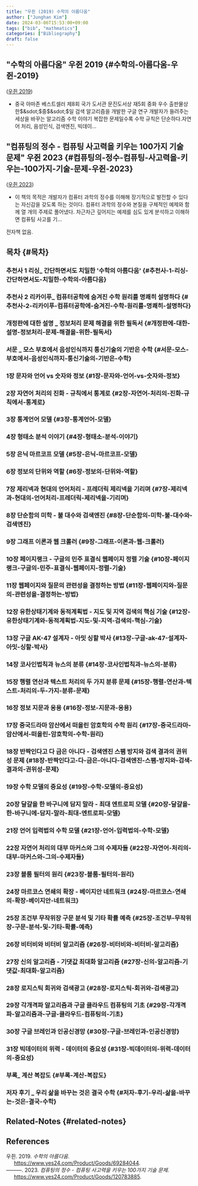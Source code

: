 ```yaml
---
title: "우쥔 (2019) 수학의 아름다움"
author: ["Junghan Kim"]
date: 2024-03-06T15:53:00+09:00
tags: ["bib", "mathmatics"]
categories: ["Bibliography"]
draft: false
---
```


## "수학의 아름다움" 우쥔 2019 {#수학의-아름다움-우쥔-2019}

(<a href="#citeproc_bib_item_1">우쥔 2019</a>)

-   중국 아마존 베스트셀러 제8회 국가 도서관 문진도서상 재5회 중화 우수 출판물상 한$&sdot;$중$&sdot;$일 검색 알고리즘을 개발한 구글 연구 개발자가 들려주는 세상을 바꾸는 알고리즘 수학 이야기 복잡한 문제일수록 수학 규칙은 단순하다.자연어 처리, 음성인식, 검색엔진, 빅데이...


## "컴퓨팅의 정수 - 컴퓨팅 사고력을 키우는 100가지 기술 문제" 우쥔 2023 {#컴퓨팅의-정수-컴퓨팅-사고력을-키우는-100가지-기술-문제-우쥔-2023}

(<a href="#citeproc_bib_item_2">우쥔 2023</a>)

-   이 책의 목적은 개발자가 컴퓨터 과학의 정수를 이해해 장기적으로 발전할 수 있다는 자신감을 갖도록 하는 것이다. 컴퓨터 과학의 정수와 본질을 구체적인 예제와 함께 열 개의 주제로 풀어냈다. 차근차근 깊어지는 예제를 심도 있게 분석하고 이해하면 컴퓨팅 사고를 기...

전자책 없음.


## 목차 {#목차}


### 추천사 1 리싱\_ 간단하면서도 치밀한 '수학의 아름다움' {#추천사-1-리싱-간단하면서도-치밀한-수학의-아름다움}


### 추천사 2 리카이푸\_ 컴퓨터공학에 숨겨진 수학 원리를 명쾌히 설명하다 {#추천사-2-리카이푸-컴퓨터공학에-숨겨진-수학-원리를-명쾌히-설명하다}


### 개정판에 대한 설명 _ 정보처리 문제 해결을 위한 필독서 {#개정판에-대한-설명-정보처리-문제-해결을-위한-필독서}


### 서문 _ 모스 부호에서 음성인식까지 통신기술의 기반은 수학 {#서문-모스-부호에서-음성인식까지-통신기술의-기반은-수학}


### 1장 문자와 언어 vs 숫자와 정보 {#1장-문자와-언어-vs-숫자와-정보}


### 2장 자연어 처리의 진화 - 규칙에서 통계로 {#2장-자연어-처리의-진화-규칙에서-통계로}


### 3장 통계언어 모델 {#3장-통계언어-모델}


### 4장 형태소 분석 이야기 {#4장-형태소-분석-이야기}


### 5장 은닉 마르코프 모델 {#5장-은닉-마르코프-모델}


### 6장 정보의 단위와 역할 {#6장-정보의-단위와-역할}


### 7장 제리넥과 현대의 언어처리 - 프레더릭 제리넥을 기리며 {#7장-제리넥과-현대의-언어처리-프레더릭-제리넥을-기리며}


### 8장 단순함의 미학 - 불 대수와 검색엔진 {#8장-단순함의-미학-불-대수와-검색엔진}


### 9장 그래프 이론과 웹 크롤러 {#9장-그래프-이론과-웹-크롤러}


### 10장 페이지랭크 - 구글의 민주 표결식 웹페이지 정렬 기술 {#10장-페이지랭크-구글의-민주-표결식-웹페이지-정렬-기술}


### 11장 웹페이지와 질문의 관련성을 결정하는 방법 {#11장-웹페이지와-질문의-관련성을-결정하는-방법}


### 12장 유한상태기계와 동적계획법 - 지도 및 지역 검색의 핵심 기술 {#12장-유한상태기계와-동적계획법-지도-및-지역-검색의-핵심-기술}


### 13장 구글 AK-47 설계자 - 아밋 싱할 박사 {#13장-구글-ak-47-설계자-아밋-싱할-박사}


### 14장 코사인법칙과 뉴스의 분류 {#14장-코사인법칙과-뉴스의-분류}


### 15장 행렬 연산과 텍스트 처리의 두 가지 분류 문제 {#15장-행렬-연산과-텍스트-처리의-두-가지-분류-문제}


### 16장 정보 지문과 응용 {#16장-정보-지문과-응용}


### 17장 중국드라마 암산에서 떠올린 암호학의 수학 원리 {#17장-중국드라마-암산에서-떠올린-암호학의-수학-원리}


### 18장 반짝인다고 다 금은 아니다 - 검색엔진 스팸 방지와 검색 결과의 권위성 문제 {#18장-반짝인다고-다-금은-아니다-검색엔진-스팸-방지와-검색-결과의-권위성-문제}


### 19장 수학 모델의 중요성 {#19장-수학-모델의-중요성}


### 20장 달걀을 한 바구니에 담지 말라 - 최대 엔트로피 모델 {#20장-달걀을-한-바구니에-담지-말라-최대-엔트로피-모델}


### 21장 언어 입력법의 수학 모델 {#21장-언어-입력법의-수학-모델}


### 22장 자연어 처리의 대부 마커스와 그의 수제자들 {#22장-자연어-처리의-대부-마커스와-그의-수제자들}


### 23장 블룸 필터의 원리 {#23장-블룸-필터의-원리}


### 24장 마르코스 연쇄의 확장 - 베이지안 네트워크 {#24장-마르코스-연쇄의-확장-베이지안-네트워크}


### 25장 조건부 무작위장 구문 분석 및 기타 확률 예측 {#25장-조건부-무작위장-구문-분석-및-기타-확률-예측}


### 26장 비터비와 비터비 알고리즘 {#26장-비터비와-비터비-알고리즘}


### 27장 신의 알고리즘 - 기댓값 최대화 알고리즘 {#27장-신의-알고리즘-기댓값-최대화-알고리즘}


### 28장 로지스틱 회귀와 검색광고 {#28장-로지스틱-회귀와-검색광고}


### 29장 각개격파 알고리즘과 구글 클라우드 컴퓨팅의 기초 {#29장-각개격파-알고리즘과-구글-클라우드-컴퓨팅의-기초}


### 30장 구글 브레인과 인공신경망 {#30장-구글-브레인과-인공신경망}


### 31장 빅데이터의 위력 - 데이터의 중요성 {#31장-빅데이터의-위력-데이터의-중요성}


### 부록\_ 계산 복잡도 {#부록-계산-복잡도}


### 저자 후기 _ 우리 삶을 바꾸는 것은 결국 수학 {#저자-후기-우리-삶을-바꾸는-것은-결국-수학}


## Related-Notes {#related-notes}

## References

<style>.csl-entry{text-indent: -1.5em; margin-left: 1.5em;}</style><div class="csl-bib-body">
  <div class="csl-entry"><a id="citeproc_bib_item_1"></a>우쥔. 2019. <i>수학의 아름다움</i>. <a href="https://www.yes24.com/Product/Goods/69284044">https://www.yes24.com/Product/Goods/69284044</a>.</div>
  <div class="csl-entry"><a id="citeproc_bib_item_2"></a>———. 2023. <i>컴퓨팅의 정수 - 컴퓨팅 사고력을 키우는 100가지 기술 문제</i>. <a href="https://www.yes24.com/Product/Goods/120783885">https://www.yes24.com/Product/Goods/120783885</a>.</div>
</div>
